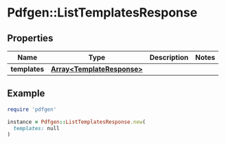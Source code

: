 # Pdfgen::ListTemplatesResponse

## Properties

| Name | Type | Description | Notes |
| ---- | ---- | ----------- | ----- |
| **templates** | [**Array&lt;TemplateResponse&gt;**](TemplateResponse.md) |  |  |

## Example

```ruby
require 'pdfgen'

instance = Pdfgen::ListTemplatesResponse.new(
  templates: null
)
```

